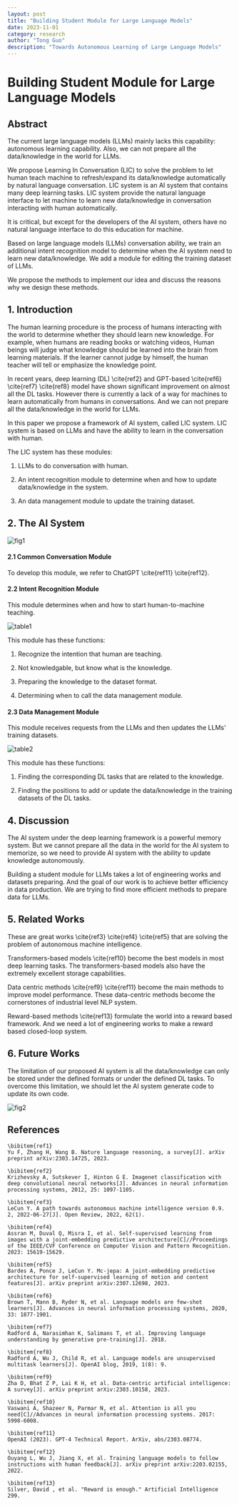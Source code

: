 ```yaml
---
layout: post
title: "Building Student Module for Large Language Models"
date: 2023-11-01
category: research
author: "Tong Guo"
description: "Towards Autonomous Learning of Large Language Models"
---
```



# Building Student Module for Large Language Models

## Abstract

The current large language models (LLMs) mainly lacks this capability: autonomous learning capability. Also, we can not prepare all the data/knowledge in the world for LLMs.

We propose Learning In Conversation (LIC) to solve the problem to let human teach machine to refresh/expand its data/knowledge automatically by natural language conversation.
LIC system is an AI system that contains many deep learning tasks. LIC system provide the natural language interface to let machine to learn new data/knowledge in conversation interacting with human automatically.

It is critical, but except for the developers of the AI system, others have no natural language interface to do this education for machine. 

Based on large language models (LLMs) conversation ability, we train an additional intent recognition model to determine when the AI system need to learn new data/knowledge. We add a module for editing the training dataset of LLMs. 

We propose the methods to implement our idea and discuss the reasons why we design these methods.

## 1. Introduction

The human learning procedure is the process of humans interacting with the world to determine whether they should learn new knowledge. For example, when humans are reading books or watching videos,  Human beings will judge what knowledge should be learned into the brain from learning materials. If the learner cannot judge by himself, the human teacher will tell or emphasize the knowledge point.

In recent years, deep learning (DL) \cite{ref2} and GPT-based \cite{ref6} \cite{ref7} \cite{ref8} model have shown significant improvement on almost all the DL tasks. However there is currently a lack of a way for machines to learn automatically from humans in conversations. And we can not prepare all the data/knowledge in the world for LLMs.
 

In this paper we propose a framework of AI system, called LIC system. LIC system is based on LLMs and have the ability to learn in the conversation with human.

The LIC system has these modules: 

1) LLMs to do conversation with human.

2) An intent recognition module to determine when and how to update data/knowledge in the system.

3) An data management module to update the training dataset.

## 2. The AI System

![fig1](/assets/png/auto-learn/fig1.png)

#### 2.1 Common Conversation Module

To develop this module, we refer to ChatGPT \cite{ref11} \cite{ref12}.

#### 2.2 Intent Recognition Module

This module determines when and how to start human-to-machine teaching.

![table1](/assets/png/auto-learn/table1.png)

This module has these functions:

1) Recognize the intention that human are teaching.

2) Not knowledgable, but know what is the knowledge.

3) Preparing the knowledge to the dataset format.

4) Determining when to call the data management module.

#### 2.3 Data Management Module

This module receives requests from the LLMs and then updates the LLMs' training datasets.

![table2](/assets/png/auto-learn/table2.png)

This module has these functions:

1) Finding the corresponding DL tasks that are related to the knowledge.
  
2) Finding the positions to add or update the data/knowledge in the training datasets of the DL tasks.

## 4. Discussion

The AI system under the deep learning framework is a powerful memory system. But we cannot prepare all the data in the world for the AI system to memorize, so we need to provide AI system with the ability to update knowledge autonomously.

Building a student module for LLMs takes a lot of engineering works and datasets preparing. And the goal of our work is to achieve better efficiency in data production. We are trying to find more efficient methods to prepare data for LLMs.

## 5. Related Works

These are great works \cite{ref3} \cite{ref4} \cite{ref5} that are solving the problem of autonomous machine intelligence. 

Transformers-based models \cite{ref10} become the best models in most deep learning tasks. The transformers-based models also have the extremely excellent storage capabilities. 

Data centric methods \cite{ref9} \cite{ref11} become the main methods to improve model performance. These data-centric methods become the cornerstones of industrial level NLP system.

Reward-based methods \cite{ref13} formulate the world into a reward based framework. And we need a lot of engineering works to make a reward based closed-loop system.

## 6. Future Works

The limitation of our proposed AI system is all the data/knowledge can only be stored under the defined formats or under the defined DL tasks.
To overcome this limitation, we should let the AI system generate code to update its own code.

![fig2](/assets/png/auto-learn/fig2.png)

## References
```
\bibitem{ref1}
Yu F, Zhang H, Wang B. Nature language reasoning, a survey[J]. arXiv preprint arXiv:2303.14725, 2023.

\bibitem{ref2}
Krizhevsky A, Sutskever I, Hinton G E. Imagenet classification with deep convolutional neural networks[J]. Advances in neural information processing systems, 2012, 25: 1097-1105.

\bibitem{ref3}
LeCun Y. A path towards autonomous machine intelligence version 0.9. 2, 2022-06-27[J]. Open Review, 2022, 62(1).

\bibitem{ref4}
Assran M, Duval Q, Misra I, et al. Self-supervised learning from images with a joint-embedding predictive architecture[C]//Proceedings of the IEEE/CVF Conference on Computer Vision and Pattern Recognition. 2023: 15619-15629.

\bibitem{ref5}
Bardes A, Ponce J, LeCun Y. Mc-jepa: A joint-embedding predictive architecture for self-supervised learning of motion and content features[J]. arXiv preprint arXiv:2307.12698, 2023.

\bibitem{ref6}
Brown T, Mann B, Ryder N, et al. Language models are few-shot learners[J]. Advances in neural information processing systems, 2020, 33: 1877-1901.

\bibitem{ref7}
Radford A, Narasimhan K, Salimans T, et al. Improving language understanding by generative pre-training[J]. 2018.

\bibitem{ref8}
Radford A, Wu J, Child R, et al. Language models are unsupervised multitask learners[J]. OpenAI blog, 2019, 1(8): 9.

\bibitem{ref9}
Zha D, Bhat Z P, Lai K H, et al. Data-centric artificial intelligence: A survey[J]. arXiv preprint arXiv:2303.10158, 2023.

\bibitem{ref10}
Vaswani A, Shazeer N, Parmar N, et al. Attention is all you need[C]//Advances in neural information processing systems. 2017: 5998-6008.

\bibitem{ref11}
OpenAI (2023). GPT-4 Technical Report. ArXiv, abs/2303.08774.

\bibitem{ref12}
Ouyang L, Wu J, Jiang X, et al. Training language models to follow instructions with human feedback[J]. arXiv preprint arXiv:2203.02155, 2022.

\bibitem{ref13}
Silver, David , et al. "Reward is enough." Artificial Intelligence 299.

```



